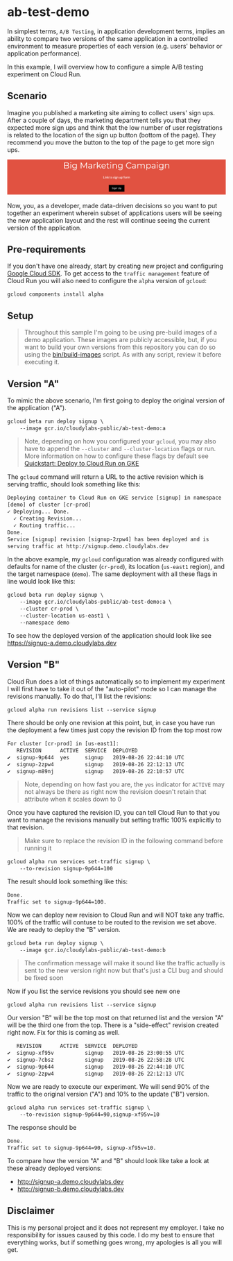 # ab-test-demo

In simplest terms, `A/B Testing`, in application development terms, implies an ability to compare two versions of the same application in a controlled environment to measure properties of each version (e.g. users' behavior or application performance).

In this example, I will overview how to configure a simple A/B testing experiment on Cloud Run.

## Scenario

Imagine you published a marketing site aiming to collect users' sign ups. After a couple of days, the marketing department tells you that they expected more sign ups and think that the low number of user registrations is related to the location of the sign up button (bottom of the page). They recommend you move the button to the top of the page to get more sign ups.

![](img/signup.png)

Now, you, as a developer, made data-driven decisions so you want to put together an experiment wherein subset of applications users will be seeing the new application layout and the rest will continue seeing the current version of the application.

## Pre-requirements

If you don't have one already, start by creating new project and configuring [Google Cloud SDK](https://cloud.google.com/sdk/docs/). To get access to the `traffic management` feature of Cloud Run you will also need to configure the `alpha` version of `gcloud`:

```shell
gcloud components install alpha
```

## Setup

> Throughout this sample I'm going to be using pre-build images of a demo application. These images are publicly accessible, but, if you want to build your own versions from this repository you can do so using the [bin/build-images](bin/build-images) script. As with any script, review it before executing it.

## Version "A"

To mimic the above scenario, I'm first going to deploy the original version of the application ("A").

```shell
gcloud beta run deploy signup \
	--image gcr.io/cloudylabs-public/ab-test-demo:a
```

> Note, depending on how you configured your `gcloud`, you may also have to append the `--cluster` and `--cluster-location` flags or run. More information on how to configure these flags by default see [Quickstart: Deploy to Cloud Run on GKE](https://cloud.google.com/run/docs/quickstarts/prebuilt-deploy-gke)

The `gcloud` command will return a URL to the active revision which is serving traffic, should look something like this:

```shell
Deploying container to Cloud Run on GKE service [signup] in namespace [demo] of cluster [cr-prod]
✓ Deploying... Done.
  ✓ Creating Revision...
  ✓ Routing traffic...
Done.
Service [signup] revision [signup-2zpw4] has been deployed and is serving traffic at http://signup.demo.cloudylabs.dev
```

In the above example, my `gcloud` configuration was already configured with defaults for name of the cluster (`cr-prod`), its location (`us-east1` region), and the target namespace (`demo`). The same deployment with all these flags in line would look like this:

```shell
gcloud beta run deploy signup \
    --image gcr.io/cloudylabs-public/ab-test-demo:a \
    --cluster cr-prod \
    --cluster-location us-east1 \
    --namespace demo
```

To see how the deployed version of the application should look like see https://signup-a.demo.cloudylabs.dev

## Version "B"

Cloud Run does a lot of things automatically so to implement my experiment I will first have to take it out of the "auto-pilot" mode so I can manage the revisions manually. To do that, I'll list the revisions:

```shell
gcloud alpha run revisions list --service signup
```

There should be only one revision at this point, but, in case you have run the deployment a few times just copy the revision ID from the top most row

```shell
For cluster [cr-prod] in [us-east1]:
   REVISION      ACTIVE  SERVICE  DEPLOYED
✔  signup-9p644  yes     signup   2019-08-26 22:44:10 UTC
✔  signup-2zpw4          signup   2019-08-26 22:12:13 UTC
✔  signup-m89nj          signup   2019-08-26 22:10:57 UTC
```

> Note, depending on how fast you are, the `yes` indicator for `ACTIVE` may not always be there as right now the revision doesn't retain that attribute when it scales down to 0

Once you have captured the revision ID, you can tell Cloud Run to that you want to manage the revisions manually but setting traffic 100% explicitly to that revision.

> Make sure to replace the revision ID in the following command before running it

```shell
gcloud alpha run services set-traffic signup \
    --to-revision signup-9p644=100
```

The result should look something like this:

```shell
Done.
Traffic set to signup-9p644=100.
```

Now we can deploy new revision to Cloud Run and will NOT take any traffic. 100% of the traffic will contuse to be routed to the revision we set above. We are ready to deploy the "B" version.

```shell
gcloud beta run deploy signup \
	--image gcr.io/cloudylabs-public/ab-test-demo:b
```

> The confirmation message will make it sound like the traffic actually is sent to the new version right now but that's just a CLI bug and should be fixed soon

Now if you list the service revisions you should see new one

```shell
gcloud alpha run revisions list --service signup
```

Our version "B" will be the top most on that returned list and the version "A" will be the third one from the top. There is a "side-effect" revision created right now. Fix for this is coming as well.

```shell
   REVISION      ACTIVE  SERVICE  DEPLOYED
✔  signup-xf95v          signup   2019-08-26 23:00:55 UTC
✔  signup-7cbsz          signup   2019-08-26 22:58:28 UTC
✔  signup-9p644          signup   2019-08-26 22:44:10 UTC
✔  signup-2zpw4          signup   2019-08-26 22:12:13 UTC
```

Now we are ready to execute our experiment. We will send 90% of the traffic to the original version ("A") and 10% to the update ("B") version.

```shell
gcloud alpha run services set-traffic signup \
    --to-revision signup-9p644=90,signup-xf95v=10
```

The response should be

```shell
Done.
Traffic set to signup-9p644=90, signup-xf95v=10.
```

To compare how the version "A" and "B" should look like take a look at these already deployed versions:

* http://signup-a.demo.cloudylabs.dev
* http://signup-b.demo.cloudylabs.dev



## Disclaimer

This is my personal project and it does not represent my employer. I take no responsibility for issues caused by this code. I do my best to ensure that everything works, but if something goes wrong, my apologies is all you will get.
